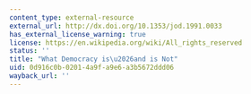 ```yaml
---
content_type: external-resource
external_url: http://dx.doi.org/10.1353/jod.1991.0033
has_external_license_warning: true
license: https://en.wikipedia.org/wiki/All_rights_reserved
status: ''
title: "What Democracy is\u2026and is Not"
uid: 0d916c0b-0201-4a9f-a9e6-a3b5672ddd06
wayback_url: ''
---
```

